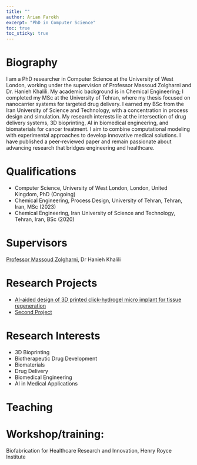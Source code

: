 ```yaml
---
title: ""
author: Arian Farokh
excerpt: "PhD in Computer Science"
toc: true
toc_sticky: true
---
```



# Biography
I am a PhD researcher in Computer Science at the University of West London, working under the supervision of Professor Massoud Zolgharni and Dr. Hanieh Khalili. My academic background is in Chemical Engineering; I completed my MSc at the University of Tehran, where my thesis focused on nanocarrier systems for targeted drug delivery. I earned my BSc from the Iran University of Science and Technology, with a concentration in process design and simulation. My research interests lie at the intersection of drug delivery systems, 3D bioprinting, AI in biomedical engineering, and biomaterials for cancer treatment. I aim to combine computational modeling with experimental approaches to develop innovative medical solutions. I have published a peer-reviewed paper and remain passionate about advancing research that bridges engineering and healthcare.

# Qualifications 
- Computer Science, University of West London, London, United Kingdom, PhD (Ongoing)
- Chemical Engineering, Process Design, University of Tehran, Tehran, Iran, MSc (2023)
- Chemical Engineering, Iran University of Science and Technology, Tehran, Iran, BSc  (2020)

# Supervisors 
[Professor Massoud Zolgharni](https://www.uwl.ac.uk/staff/massoud-zolgharni), Dr Hanieh Khalili

# Research Projects
- [AI-aided design of 3D printed click-hydrogel micro implant for tissue regeneration](https://www.intsav.com/biopriniting.html)
- [Second Project](/projects/)



# Research Interests
- 3D Bioprinting
- Biotherapeutic Drug Development
- Biomaterials
- Drug Delivery
- Biomedical Engineering
- AI in Medical Applications


# Teaching


# Workshop/training: 
Biofabrication for Healthcare Research and Innovation, Henry Royce Institute
